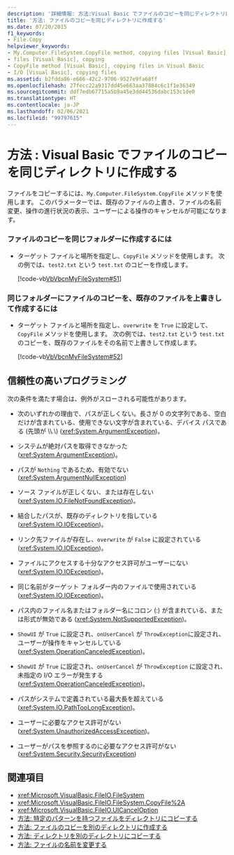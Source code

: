 ```yaml
---
description: '詳細情報: 方法:Visual Basic でファイルのコピーを同じディレクトリに作成する'
title: '方法: ファイルのコピーを同じディレクトリに作成する'
ms.date: 07/20/2015
f1_keywords:
- File.Copy
helpviewer_keywords:
- My.Computer.FileSystem.CopyFile method, copying files [Visual Basic]
- files [Visual Basic], copying
- CopyFile method [Visual Basic], copying files in Visual Basic
- I/O [Visual Basic], copying files
ms.assetid: b2fdda86-e666-42c2-9706-9527e9fa68ff
ms.openlocfilehash: 27fecc22a9317dd45e663aa37884c6c1f1e36349
ms.sourcegitcommit: ddf7edb67715a5b9a45e3dd44536dabc153c1de0
ms.translationtype: HT
ms.contentlocale: ja-JP
ms.lasthandoff: 02/06/2021
ms.locfileid: "99797615"
---
```

# <a name="how-to-create-a-copy-of-a-file-in-the-same-directory-in-visual-basic"></a>方法 : Visual Basic でファイルのコピーを同じディレクトリに作成する

ファイルをコピーするには、`My.Computer.FileSystem.CopyFile` メソッドを使用します。 このパラメーターでは、既存のファイルの上書き、ファイルの名前変更、操作の進行状況の表示、ユーザーによる操作のキャンセルが可能になります。  
  
### <a name="to-create-a-copy-of-a-file-in-the-same-folder"></a>ファイルのコピーを同じフォルダーに作成するには  
  
- ターゲット ファイルと場所を指定し、`CopyFile` メソッドを使用します。 次の例では、`test2.txt` という `test.txt` のコピーを作成します。  
  
     [!code-vb[VbVbcnMyFileSystem#51](~/samples/snippets/visualbasic/VS_Snippets_VBCSharp/VbVbcnMyFileSystem/VB/Class1.vb#51)]  
  
### <a name="to-create-a-copy-of-a-file-in-the-same-folder-overwriting-existing-files"></a>同じフォルダーにファイルのコピーを、既存のファイルを上書きして作成するには  
  
- ターゲット ファイルと場所を指定し、`overwrite` を `True` に設定して、`CopyFile` メソッドを使用します。 次の例では、`test2.txt` という `test.txt` のコピーを、既存のファイルをその名前で上書きして作成します。  
  
     [!code-vb[VbVbcnMyFileSystem#52](~/samples/snippets/visualbasic/VS_Snippets_VBCSharp/VbVbcnMyFileSystem/VB/Class1.vb#52)]  
  
## <a name="robust-programming"></a>信頼性の高いプログラミング  

 次の条件を満たす場合は、例外がスローされる可能性があります。  
  
- 次のいずれかの理由で、パスが正しくない。長さが 0 の文字列である、空白だけが含まれている、使用できない文字が含まれている、デバイス パスである (先頭が \\\\.\\) (<xref:System.ArgumentException>)。  
  
- システムが絶対パスを取得できなかった (<xref:System.ArgumentException>)。  
  
- パスが `Nothing` であるため、有効でない (<xref:System.ArgumentNullException>)  
  
- ソース ファイルが正しくない、または存在しない (<xref:System.IO.FileNotFoundException>)。  
  
- 結合したパスが、既存のディレクトリを指している (<xref:System.IO.IOException>)。  
  
- リンク先ファイルが存在し、`overwrite` が `False` に設定されている (<xref:System.IO.IOException>)。  
  
- ファイルにアクセスする十分なアクセス許可がユーザーにない (<xref:System.IO.IOException>)。  
  
- 同じ名前がターゲット フォルダー内のファイルで使用されている (<xref:System.IO.IOException>)。  
  
- パス内のファイル名またはフォルダー名にコロン (:) が含まれている、または形式が無効である (<xref:System.NotSupportedException>)。  
  
- `ShowUI` が `True` に設定され、`onUserCancel` が `ThrowException`に設定され、ユーザーが操作をキャンセルしている (<xref:System.OperationCanceledException>)。  
  
- `ShowUI` が `True` に設定され、`onUserCancel` が `ThrowException` に設定され、未指定の I/O エラーが発生する (<xref:System.OperationCanceledException>)。  
  
- パスがシステムで定義されている最大長を超えている (<xref:System.IO.PathTooLongException>)。  
  
- ユーザーに必要なアクセス許可がない (<xref:System.UnauthorizedAccessException>)。  
  
- ユーザーがパスを参照するのに必要なアクセス許可がない (<xref:System.Security.SecurityException>)  
  
## <a name="see-also"></a>関連項目

- <xref:Microsoft.VisualBasic.FileIO.FileSystem>
- <xref:Microsoft.VisualBasic.FileIO.FileSystem.CopyFile%2A>
- <xref:Microsoft.VisualBasic.FileIO.UICancelOption>
- [方法: 特定のパターンを持つファイルをディレクトリにコピーする](how-to-copy-files-with-a-specific-pattern-to-a-directory.md)
- [方法: ファイルのコピーを別のディレクトリに作成する](how-to-create-a-copy-of-a-file-in-a-different-directory.md)
- [方法: ディレクトリを別のディレクトリにコピーする](how-to-copy-a-directory-to-another-directory.md)
- [方法: ファイルの名前を変更する](how-to-rename-a-file.md)
